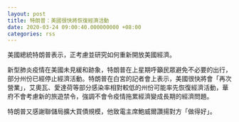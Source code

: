 ```yaml
---
layout: post
title: 特朗普：美國很快將恢復經濟活動
date: 2020-03-24 09:00:40.000000000 +08:00
categories: rss
---
```


美國總統特朗普表示，正考慮並研究如何重新開放美國經濟。

新型肺炎疫情在美國未見緩和跡象，特朗普在上星期呼籲民眾避免不必要的出行，部分州份已經停止經濟活動。特朗普在白宮的記者會上表示，美國很快將會「再次營業」，艾奧瓦、愛達荷等部分感染率相對較低的州份可能率先恢復經濟活動，華府不會考慮新的旅遊禁令，強調不會令疫情拖累經濟變成長期的經濟問題。

特朗普又感謝聯儲局擴大買債規模，他致電主席鮑威爾讚揚對方「做得好」。
